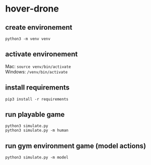 # hover-drone
## create environement
`python3 -m venv venv`
## activate environement
Mac: `source venv/bin/activate`<br>
Windows: `/venv/bin/activate`

## install requirements
`pip3 install -r requirements`

## run playable game
`python3 simulate.py`<br>
`python3 simulate.py -m human`

## run gym environment game (model actions)
`python3 simulate.py -m model`
